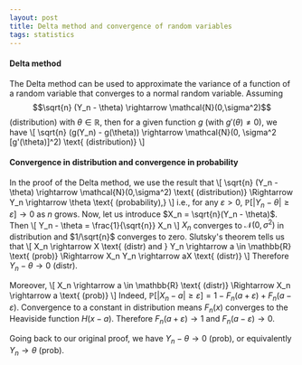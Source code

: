 ```yaml
---
layout: post
title: Delta method and convergence of random variables
tags: statistics 
---
```


#### Delta method
The Delta method can be used to approximate the variance of a function of a random
variable that converges to a normal random variable. 
Assuming $$\sqrt{n} (Y_n - \theta) \rightarrow
\mathcal{N}(0,\sigma^2)$$ (distribution) with $\theta \in
\mathbb{R}$, then for a given function $g$ (with $g'(\theta) \neq 0$), we have
\\[ \sqrt{n} (g(Y_n) - g(\theta)) \rightarrow \mathcal{N}(0, \sigma^2
[g'(\theta)]^2) \text{ (distribution)} \\]


#### Convergence in distribution and convergence in probability
In the proof of the Delta method, we use the result that 
\\[ \sqrt{n} (Y_n - \theta) \rightarrow
\mathcal{N}(0,\sigma^2) \text{ (distribution)} \Rightarrow
Y_n \rightarrow \theta \text{ (probability),} \\]
 i.e., for any $\varepsilon > 0$,
$\mathbb{P}[|Y_n-\theta| \geq \varepsilon] \rightarrow 0$  as $n$ grows.
Now, let us introduce $X_n = \sqrt{n}(Y_n - \theta)$. Then
\\[ Y_n - \theta = \frac{1}{\sqrt{n}} X_n \\]
$X_n$ converges to $\mathcal{N}(0,\sigma^2)$ in distribution and $1/\sqrt{n}$
converges to zero. 
Slutsky's theorem tells us that
\\[ X_n \rightarrow X \text{ (distr) and } Y_n \rightarrow a \in \mathbb{R}
\text{ (prob)} 
\Rightarrow X_n Y_n \rightarrow aX \text{ (distr)} \\]
Therefore $Y_n - \theta \rightarrow 0$ (distr).

Moreover, 
\\[ X_n \rightarrow a \in \mathbb{R} \text{ (distr)}
\Rightarrow X_n \rightarrow a \text{ (prob)} \\]
Indeed, $\mathbb{P}[|X_n-a| \geq \varepsilon] = 1-F_n(a+\varepsilon) +
F_n(a-\varepsilon)$. Convergence to a constant in distribution means $F_n(x)$
converges to the Heaviside function $H(x-a)$. Therefore $F_n(a+\varepsilon)
\rightarrow 1$ and $F_n(a-\varepsilon) \rightarrow 0$.

Going back to our original proof, we have $Y_n - \theta \rightarrow 0$ (prob),
or equivalently $Y_n \rightarrow \theta$ (prob).
